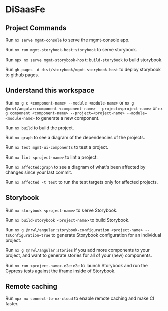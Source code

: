 # DiSaasFe

## Project Commands

Run `nx serve mgmt-console` to serve the mgmt-console app.

Run `nx run mgmt-storybook-host:storybook` to serve storybook.

Run `npx nx serve mgmt-storybook-host:build-storybook` to build storybook.

Run `gh-pages -d dist/storybook/mgmt-storybook-host` to deploy storybook to github pages.

## Understand this workspace

Run `nx g c <component-name> --module <module-name>` or `nx g @nrwl/angular:component <component-name> --project=<project-name>` or `nx g component <component-name> --project=<project-name> --module=<module-name>` to generate a new component.

Run `nx build` to build the project.

Run `nx graph` to see a diagram of the dependencies of the projects.

Run `nx test mgmt-ui-components` to test a project.

Run `nx lint <project-name>` to lint a project.

Run `nx affected:graph` to see a diagram of what's been affected by changes since your last commit.

Run `nx affected -t test` to run the test targets only for affected projects.

## Storybook

Run `nx storybook <project-name>` to serve Storybook.

Run `nx build-storybook <project-name>` to build Storybook.

Run `nx g @nrwl/angular:storybook-configuration <project-name> --tsConfiguration=true` to generate Storybook configuration for an individual project.

Run `nx g @nrwl/angular:stories` if you add more components to your project, and want to generate stories for all of your (new) components.

Run `nx run <project-name>-e2e:e2e` to launch Storybook and run the Cypress tests against the iframe inside of Storybook.

## Remote caching

Run `npx nx connect-to-nx-cloud` to enable remote caching and make CI faster.
